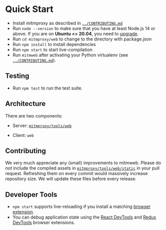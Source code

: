 # Quick Start

- Install mitmproxy as described in [`../CONTRIBUTING.md`](../CONTRIBUTING.md)
- Run `node --version` to make sure that you have at least Node.js 14 or above. If you are on **Ubuntu <= 20.04**, you
  need to
  [upgrade](https://github.com/nodesource/distributions/blob/master/README.md#installation-instructions).
- Run `cd mitmproxy/web` to change to the directory with package.json
- Run `npm install` to install dependencies
- Run `npm start` to start live-compilation
- Run `mitmweb` after activating your Python virtualenv (see [`../CONTRIBUTING.md`](../CONTRIBUTING.md)).

## Testing

- Run `npm test` to run the test suite.

## Architecture

There are two components:

- Server: [`mitmproxy/tools/web`](../mitmproxy/tools/web)

- Client: `web`

## Contributing

We very much appreciate any (small) improvements to mitmweb. Please do *not* include the compiled assets in
[`mitmproxy/tools/web/static`](https://github.com/mitmproxy/mitmproxy/tree/main/mitmproxy/tools/web/static)
in your pull request. Refreshing them on every commit would massively increase repository size. We will update these
files before every release.

## Developer Tools

- `npm start` supports live-reloading if you install a matching
  [browser extension](http://livereload.com/extensions/).
- You can debug application state using the
  [React DevTools](https://reactjs.org/blog/2019/08/15/new-react-devtools.html) and
  [Redux DevTools](https://github.com/reduxjs/redux-devtools) browser extensions.
